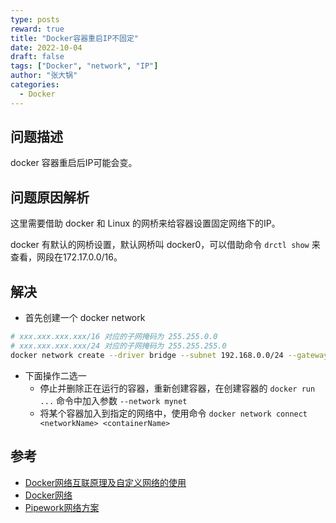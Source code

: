 ```yaml
---
type: posts
reward: true
title: "Docker容器重启IP不固定"
date: 2022-10-04
draft: false
tags: ["Docker", "network", "IP"]
author: "张大锅"
categories:
  - Docker
---
```


## 问题描述

docker 容器重启后IP可能会变。

## 问题原因解析

这里需要借助 docker 和 Linux 的网桥来给容器设置固定网络下的IP。

docker 有默认的网桥设置，默认网桥叫 docker0，可以借助命令 `drctl show` 来查看，网段在172.17.0.0/16。

## 解决

- 首先创建一个 docker network
``` sh
# xxx.xxx.xxx.xxx/16 对应的子网掩码为 255.255.0.0
# xxx.xxx.xxx.xxx/24 对应的子网掩码为 255.255.255.0
docker network create --driver bridge --subnet 192.168.0.0/24 --gateway 192.168.0.1 mynet
```
- 下面操作二选一
	+ 停止并删除正在运行的容器，重新创建容器，在创建容器的 `docker run ...` 命令中加入参数 `--network mynet`
	+ 将某个容器加入到指定的网络中，使用命令 `docker network connect <networkName> <containerName>`

## 参考

- [Docker网络互联原理及自定义网络的使用](https://www.jianshu.com/p/d4bb218ec465)
- [Docker网络](https://www.cnblogs.com/niujifei/p/16750149.html)
- [Pipework网络方案](https://blog.csdn.net/u013355826/article/details/97399078)
